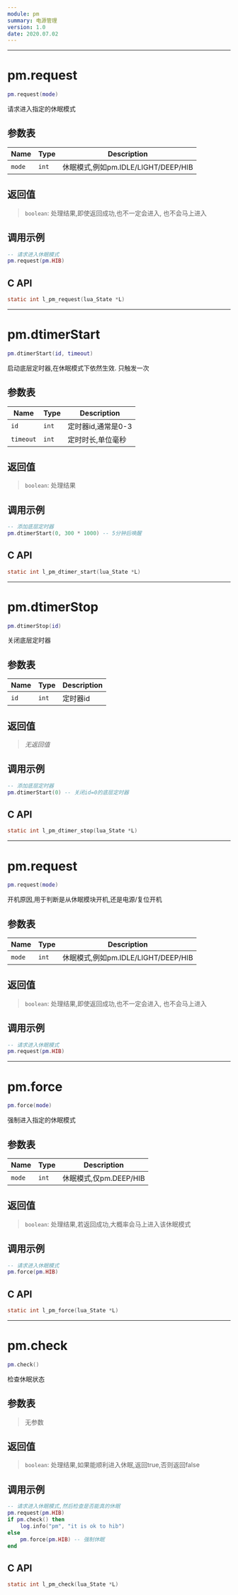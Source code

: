 ```yaml
---
module: pm
summary: 电源管理
version: 1.0
date: 2020.07.02
---
```


--------------------------------------------------
# pm.request

```lua
pm.request(mode)
```

请求进入指定的休眠模式

## 参数表

Name | Type | Description
-----|------|--------------
`mode`|`int`| 休眠模式,例如pm.IDLE/LIGHT/DEEP/HIB

## 返回值

> `boolean`: 处理结果,即使返回成功,也不一定会进入, 也不会马上进入

## 调用示例

```lua
-- 请求进入休眠模式
pm.request(pm.HIB)
```

## C API

```c
static int l_pm_request(lua_State *L)
```


--------------------------------------------------
# pm.dtimerStart

```lua
pm.dtimerStart(id, timeout)
```

启动底层定时器,在休眠模式下依然生效. 只触发一次

## 参数表

Name | Type | Description
-----|------|--------------
`id`|`int`| 定时器id,通常是0-3
`timeout`|`int`| 定时时长,单位毫秒

## 返回值

> `boolean`: 处理结果

## 调用示例

```lua
-- 添加底层定时器
pm.dtimerStart(0, 300 * 1000) -- 5分钟后唤醒
```

## C API

```c
static int l_pm_dtimer_start(lua_State *L)
```


--------------------------------------------------
# pm.dtimerStop

```lua
pm.dtimerStop(id)
```

关闭底层定时器

## 参数表

Name | Type | Description
-----|------|--------------
`id`|`int`| 定时器id

## 返回值

> *无返回值*

## 调用示例

```lua
-- 添加底层定时器
pm.dtimerStart(0) -- 关闭id=0的底层定时器
```

## C API

```c
static int l_pm_dtimer_stop(lua_State *L)
```


--------------------------------------------------
# pm.request

```lua
pm.request(mode)
```

开机原因,用于判断是从休眠模块开机,还是电源/复位开机

## 参数表

Name | Type | Description
-----|------|--------------
`mode`|`int`| 休眠模式,例如pm.IDLE/LIGHT/DEEP/HIB

## 返回值

> `boolean`: 处理结果,即使返回成功,也不一定会进入, 也不会马上进入

## 调用示例

```lua
-- 请求进入休眠模式
pm.request(pm.HIB)
```


--------------------------------------------------
# pm.force

```lua
pm.force(mode)
```

强制进入指定的休眠模式

## 参数表

Name | Type | Description
-----|------|--------------
`mode`|`int`| 休眠模式,仅pm.DEEP/HIB

## 返回值

> `boolean`: 处理结果,若返回成功,大概率会马上进入该休眠模式

## 调用示例

```lua
-- 请求进入休眠模式
pm.force(pm.HIB)
```

## C API

```c
static int l_pm_force(lua_State *L)
```


--------------------------------------------------
# pm.check

```lua
pm.check()
```

检查休眠状态

## 参数表

> 无参数

## 返回值

> `boolean`: 处理结果,如果能顺利进入休眠,返回true,否则返回false

## 调用示例

```lua
-- 请求进入休眠模式,然后检查是否能真的休眠
pm.request(pm.HIB)
if pm.check() then
    log.info("pm", "it is ok to hib")
else
    pm.force(pm.HIB) -- 强制休眠
end
```

## C API

```c
static int l_pm_check(lua_State *L)
```


